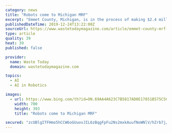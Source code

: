 ```yaml
---
category: news
title: "Robots come to Michigan MRF"
excerpt: "Emmet County, Michigan, is in the process of making $2.4 million in upgrades at its material recovery facility (MRF), including extending presort lines, installing a glass breaker screen to break and separate glass and adding three artificial intelligence (AI) robots provided by Colorado-based Amp Robotics. The upgrades will help replace old ..."
publishedDateTime: 2019-12-24T13:22:00Z
sourceUrl: https://www.wastetodaymagazine.com/article/emmet-county-mrf-upgrades-robots/
type: article
quality: 39
heat: 39
published: false

provider:
  name: Waste Today
  domain: wastetodaymagazine.com

topics:
  - AI
  - AI in Robotics

images:
  - url: https://www.bing.com/th?id=ON.69AA4A623C7B5817AD0E17851B575C5C
    width: 700
    height: 393
    title: "Robots come to Michigan MRF"

secured: "zcUBlgITFHmo5hCCW6oGUuovJIL6zBqgFpFu2Ns2mxkAuufNoWNlV/hZrb7j/7q9AcwonbK2BaO17h7U6mtr33YIKNwsYzi61lRs7RuLxHSvLVLQ57QW2S48EdVg1rmbzK+Xs/hctkteIWoO6Q0RZT4DcDt4A5qEQ5+T0+hJZEA8DsVXweIltITyGQ/VLjQcEKSbT+JKJVsOrgBQ7cO9P5WEhAAcIkga3JYsBZuPbxIOIshij5fBsrIxp5ENZSmN4yFvxKBE5poJsKeGbnP3xg==;L0w5ov9UG2i9ksA7BdppLw=="
---
```


